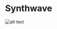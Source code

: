 # Synthwave

![alt text](https://github.com/gabrielhicks/synthwave-frontend/public/images/synthwave.png?raw=true)